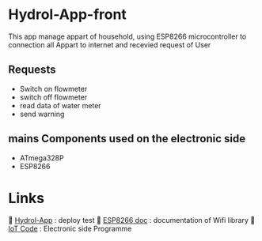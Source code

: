 # Hydrol-App-front
This app manage appart of household, using ESP8266 microcontroller to connection all Appart to internet and recevied request of User

## Requests
- Switch on flowmeter
- switch off flowmeter
- read data of water meter
- send warning

## mains Components used on the electronic side
- ATmega328P
- ESP8266

# Links
🔗 [Hydrol-App](https://hydrol-app-front.vercel.app/) : deploy test
🔗 [ESP8266 doc](https://arduino-esp8266.readthedocs.io/en/latest/esp8266wifi/readme.html) : documentation of Wifi library
🔗 [IoT Code](https://github.com/ERuvinga) : Electronic side Programme
